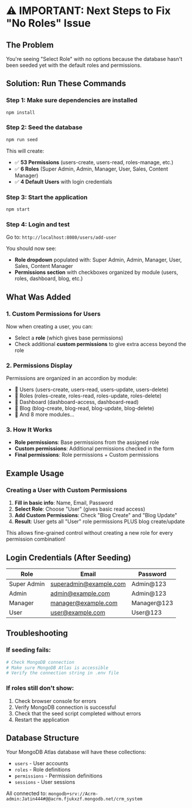 # ⚠️ IMPORTANT: Next Steps to Fix "No Roles" Issue

## The Problem
You're seeing "Select Role" with no options because the database hasn't been seeded yet with the default roles and permissions.

## Solution: Run These Commands

### Step 1: Make sure dependencies are installed
```bash
npm install
```

### Step 2: Seed the database
```bash
npm run seed
```

This will create:
- ✅ **53 Permissions** (users-create, users-read, roles-manage, etc.)
- ✅ **6 Roles** (Super Admin, Admin, Manager, User, Sales, Content Manager)
- ✅ **4 Default Users** with login credentials

### Step 3: Start the application
```bash
npm start
```

### Step 4: Login and test
Go to: `http://localhost:8080/users/add-user`

You should now see:
- **Role dropdown** populated with: Super Admin, Admin, Manager, User, Sales, Content Manager
- **Permissions section** with checkboxes organized by module (users, roles, dashboard, blog, etc.)

## What Was Added

### 1. **Custom Permissions for Users**
Now when creating a user, you can:
- Select a **role** (which gives base permissions)
- Check additional **custom permissions** to give extra access beyond the role

### 2. **Permissions Display**
Permissions are organized in an accordion by module:
- 📁 Users (users-create, users-read, users-update, users-delete)
- 📁 Roles (roles-create, roles-read, roles-update, roles-delete)
- 📁 Dashboard (dashboard-access, dashboard-read)
- 📁 Blog (blog-create, blog-read, blog-update, blog-delete)
- 📁 And 8 more modules...

### 3. **How It Works**
- **Role permissions**: Base permissions from the assigned role
- **Custom permissions**: Additional permissions checked in the form
- **Final permissions**: Role permissions + Custom permissions

## Example Usage

### Creating a User with Custom Permissions

1. **Fill in basic info**: Name, Email, Password
2. **Select Role**: Choose "User" (gives basic read access)
3. **Add Custom Permissions**: Check "Blog Create" and "Blog Update"
4. **Result**: User gets all "User" role permissions PLUS blog create/update

This allows fine-grained control without creating a new role for every permission combination!

## Login Credentials (After Seeding)

| Role | Email | Password |
|------|-------|----------|
| Super Admin | superadmin@example.com | Admin@123 |
| Admin | admin@example.com | Admin@123 |
| Manager | manager@example.com | Manager@123 |
| User | user@example.com | User@123 |

## Troubleshooting

### If seeding fails:
```bash
# Check MongoDB connection
# Make sure MongoDB Atlas is accessible
# Verify the connection string in .env file
```

### If roles still don't show:
1. Check browser console for errors
2. Verify MongoDB connection is successful
3. Check that the seed script completed without errors
4. Restart the application

## Database Structure

Your MongoDB Atlas database will have these collections:
- `users` - User accounts
- `roles` - Role definitions
- `permissions` - Permission definitions  
- `sessions` - User sessions

All connected to: `mongodb+srv://Acrm-admin:Jatin444#@@acrm.fjukxzf.mongodb.net/crm_system`
